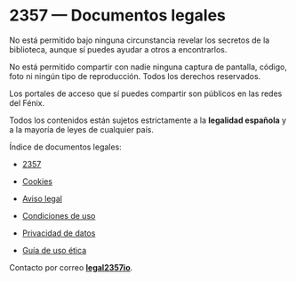 # 2357 — Documentos legales

No está permitido bajo ninguna circunstancia revelar los secretos de la biblioteca, aunque sí puedes ayudar a otros a encontrarlos.

No está permitido compartir con nadie ninguna captura de pantalla, código, foto ni ningún tipo de reproducción. Todos los derechos reservados.

Los portales de acceso que sí puedes compartir son públicos en las redes del Fénix.

Todos los contenidos están sujetos estrictamente a la **legalidad española** y a la mayoría de leyes de cualquier país.

Índice de documentos legales:

* [2357](https://2357.io)

* [Cookies](/cookies.md)

* [Aviso legal](/aviso_legal.md)

* [Condiciones de uso](/condiciones_de_uso.md)

* [Privacidad de datos](/privacidad_de_datos.md)

* [Guía de uso ética](/guía_de_uso_etica.md)

Contacto por correo [**legal2357io**](mailto:legal@2357.io).
